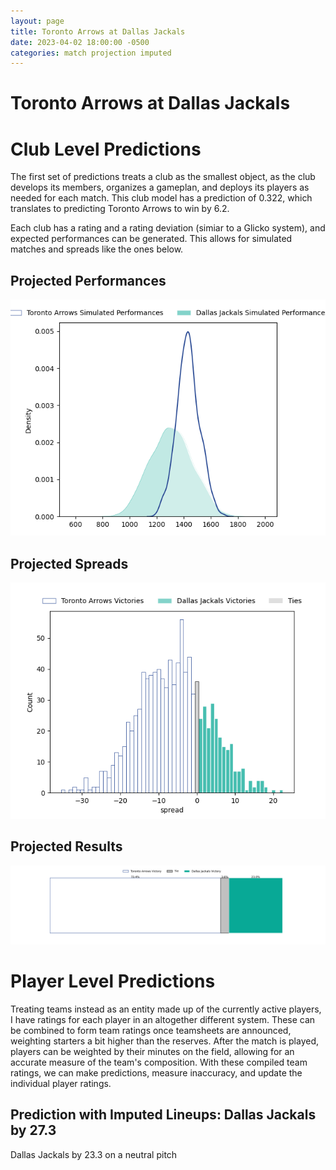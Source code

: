```yaml
---  
layout: page  
title: Toronto Arrows at Dallas Jackals  
date: 2023-04-02 18:00:00 -0500  
categories: match projection imputed  
---
```

# Toronto Arrows at Dallas Jackals

# Club Level Predictions


The first set of predictions treats a club as the smallest object, as the club develops its members, organizes a gameplan, and deploys its players as needed for each match. This club model has a prediction of 0.322, which translates to predicting Toronto Arrows to win by 6.2.

Each club has a rating and a rating deviation (simiar to a Glicko system), and expected performances can be generated. This allows for simulated matches and spreads like the ones below.
## Projected Performances


![Projected Performances](plots/performances_2023-04-02-DallasJackals-TorontoArrows.png)
## Projected Spreads


![Projected Spreads](plots/spreads_2023-04-02-DallasJackals-TorontoArrows.png)
## Projected Results


![Projected Results](plots/resultbar_2023-04-02-DallasJackals-TorontoArrows.png)
# Player Level Predictions


Treating teams instead as an entity made up of the currently active players, I have ratings for each player in an altogether different system. These can be combined to form team ratings once teamsheets are announced, weighting starters a bit higher than the reserves. After the match is played, players can be weighted by their minutes on the field, allowing for an accurate measure of the team's composition. With these compiled team ratings, we can make predictions, measure inaccuracy, and update the individual player ratings.
## Prediction with Imputed Lineups: Dallas Jackals by 27.3


Dallas Jackals by 23.3 on a neutral pitch

